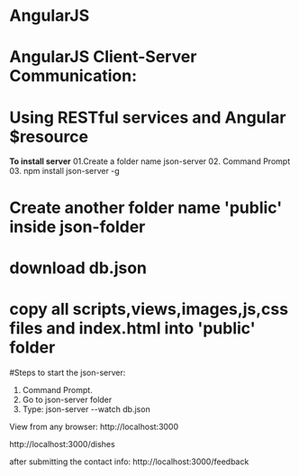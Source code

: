 # AngularJS
# AngularJS Client-Server Communication: 
# Using RESTful services and Angular $resource


**To install server** 
01.Create a folder name json-server
02. Command Prompt
03. npm install json-server -g

# Create another folder name 'public' inside json-folder
# download db.json
# copy all scripts,views,images,js,css files and index.html into 'public' folder

#Steps to start the json-server:

01. Command Prompt.
02. Go to json-server folder
03. Type: json-server --watch db.json

View from any browser:
http://localhost:3000

http://localhost:3000/dishes

after submitting the contact info:
http://localhost:3000/feedback
